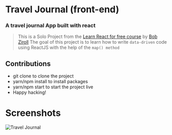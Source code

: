 # Travel Journal (front-end)

### A travel journal App built with react

> This is a Solo Project from the [Learn React for free course](https://scrimba.com/learn/learnreact) by [Bob Ziroll](https://twitter.com/bobziroll)
> The goal of this project is to learn how to write `data-driven` code using ReactJS with the help of the `map() method`

## Contributions

- git clone to clone the project
- yarn/npm install to install packages
- yarn/npm start to start the project live
- Happy hacking!

# Screenshots

![Travel Journal](../assets/Journal-app.png)
